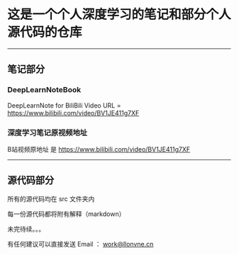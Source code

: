 # 这是一个个人深度学习的笔记和部分个人源代码的仓库
---
## 笔记部分
### DeepLearnNoteBook
DeepLearnNote for BiliBili Video URL = https://www.bilibili.com/video/BV1JE411g7XF

### 深度学习笔记原视频地址
B站视频原地址 是 https://www.bilibili.com/video/BV1JE411g7XF


---
## 源代码部分

所有的源代码均在 src 文件夹内

每一份源代码都将附有解释（markdown）

未完待续。。。

有任何建议可以直接发送 Email ： work@llonvne.cn